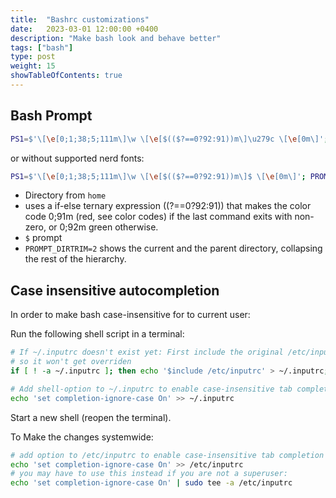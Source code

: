 ```yaml
---
title:  "Bashrc customizations"
date:   2023-03-01 12:00:00 +0400
description: "Make bash look and behave better"
tags: ["bash"]
type: post
weight: 15
showTableOfContents: true
---
```


## Bash Prompt

```bash
PS1=$'\[\e[0;1;38;5;111m\]\w \[\e[$(($?==0?92:91))m\]\u279c \[\e[0m\]'; PROMPT_DIRTRIM=2
```

or without supported nerd fonts:

```bash
PS1=$'\[\e[0;1;38;5;111m\]\w \[\e[$(($?==0?92:91))m\]$ \[\e[0m\]'; PROMPT_DIRTRIM=2
```

- Directory from `home`
- uses a if-else ternary expression $(($?==0?92:91)) that makes the color code 0;91m (red, see color codes) if the last command exits with non-zero, or 0;92m green otherwise.
- `$` prompt
- `PROMPT_DIRTRIM=2` shows the current and the parent directory, collapsing the rest of the hierarchy.

## Case insensitive autocompletion
In order to make bash case-insensitive for to current user:

Run the following shell script in a terminal:

```bash
# If ~/.inputrc doesn't exist yet: First include the original /etc/inputrc
# so it won't get overriden
if [ ! -a ~/.inputrc ]; then echo '$include /etc/inputrc' > ~/.inputrc; fi

# Add shell-option to ~/.inputrc to enable case-insensitive tab completion
echo 'set completion-ignore-case On' >> ~/.inputrc
```

Start a new shell (reopen the terminal).

To Make the changes systemwide:

```bash
# add option to /etc/inputrc to enable case-insensitive tab completion for all users
echo 'set completion-ignore-case On' >> /etc/inputrc
# you may have to use this instead if you are not a superuser:
echo 'set completion-ignore-case On' | sudo tee -a /etc/inputrc
```
